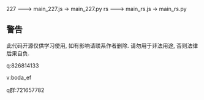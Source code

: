  227  ---> main_227.js -> main_227.py
rs   ---> main_rs.js  -> main_rs.py

## 警告

此代码开源仅供学习使用, 如有影响请联系作者删除. 请勿用于非法用途, 否则法律后果自负.



q:826814133

v:boda_ef

q群:721657782

